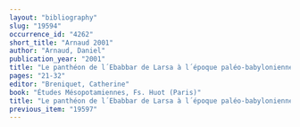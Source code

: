 ```yaml
---
layout: "bibliography"
slug: "19594"
occurrence_id: "4262"
short_title: "Arnaud 2001"
author: "Arnaud, Daniel"
publication_year: "2001"
title: "Le panthéon de l´Ebabbar de Larsa à l´époque paléo-babylonienne"
pages: "21-32"
editor: "Breniquet, Catherine"
book: "Études Mésopotamiennes, Fs. Huot (Paris)"
title: "Le panthéon de l´Ebabbar de Larsa à l´époque paléo-babylonienne"
previous_item: "19597"
---
```

